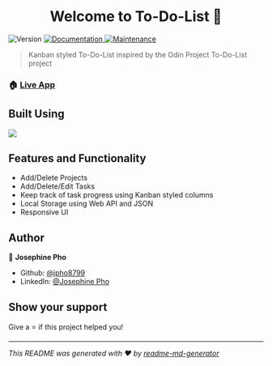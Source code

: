 <h1 align="center">Welcome to To-Do-List 👋</h1>
<p>
  <img alt="Version" src="https://img.shields.io/badge/version-1.0.0-blue.svg?cacheSeconds=2592000" />
  <a href="https://github.com/jpho8799/To-Do-List#readme" target="_blank">
    <img alt="Documentation" src="https://img.shields.io/badge/documentation-yes-brightgreen.svg" />
  </a>
  <a href="https://github.com/jpho8799/To-Do-List/graphs/commit-activity" target="_blank">
    <img alt="Maintenance" src="https://img.shields.io/badge/Maintained%3F-yes-green.svg" />
  </a>
</p>

> Kanban styled To-Do-List inspired by the Odin Project To-Do-List project

### 🏠 [Live App](https://jpho8799.github.io/To-Do-List/)

## Built Using 
<p align="start">
  <a href="https://skillicons.dev">
    <img src="https://skillicons.dev/icons?i=css,html,js" />
  </a>
</p>

## Features and Functionality
* Add/Delete Projects
* Add/Delete/Edit Tasks
* Keep track of task progress using Kanban styled columns
* Local Storage using Web API and JSON
* Responsive UI


## Author

👤 **Josephine Pho**

* Github: [@jpho8799](https://github.com/jpho8799)
* LinkedIn: [@Josephine Pho](https://linkedin.com/in/Josephine-Pho)

## Show your support

Give a ⭐️ if this project helped you!

***
_This README was generated with ❤️ by [readme-md-generator](https://github.com/kefranabg/readme-md-generator)_